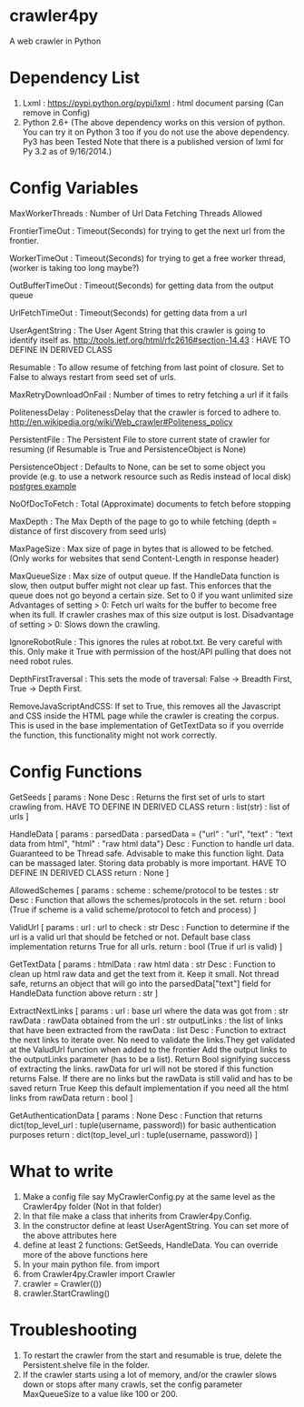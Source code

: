 crawler4py
==========
A web crawler in Python

Dependency List
==========
1. Lxml : https://pypi.python.org/pypi/lxml : html document parsing (Can remove in Config)
2. Python 2.6+ (The above dependency works on this version of python.
               You can try it on Python 3 too if you do not use the above dependency. Py3 has been Tested
               Note that there is a published version of lxml for Py 3.2 as of 9/16/2014.)


Config Variables
==========

MaxWorkerThreads : Number of Url Data Fetching Threads Allowed

FrontierTimeOut : Timeout(Seconds) for trying to get the next url from the frontier. 

WorkerTimeOut : Timeout(Seconds) for trying to get a free worker thread, (worker is taking too long maybe?)

OutBufferTimeOut : Timeout(Seconds) for getting data from the output queue

UrlFetchTimeOut : Timeout(Seconds) for getting data from a url

UserAgentString : The User Agent String that this crawler is going to identify itself as. http://tools.ietf.org/html/rfc2616#section-14.43 : HAVE TO DEFINE IN DERIVED CLASS

Resumable : To allow resume of fetching from last point of closure. Set to False to always restart from seed set of urls.

MaxRetryDownloadOnFail : Number of times to retry fetching a url if it fails

PolitenessDelay : PolitenessDelay that the crawler is forced to adhere to. http://en.wikipedia.org/wiki/Web_crawler#Politeness_policy

PersistentFile : The Persistent File to store current state of crawler for resuming (if Resumable is True and PersistenceObject is None)

PersistenceObject : Defaults to None, can be set to some object you provide (e.g. to use a network resource such as Redis instead of local disk) [postgres example](https://gist.github.com/kfatehi/90e27415e15eaeb19f7b)

NoOfDocToFetch : Total (Approximate) documents to fetch before stopping

MaxDepth : The Max Depth of the page to go to while fetching (depth = distance of first discovery from seed urls)

MaxPageSize : Max size of page in bytes that is allowed to be fetched. (Only works for websites that send Content-Length in response header)

MaxQueueSize : Max size of output queue. If the HandleData function is slow, then output buffer might not clear up fast.
               This enforces that the queue does not go beyond a certain size.
               Set to 0 if you want unlimited size
               Advantages of setting > 0: Fetch url waits for the buffer to become free when its full. If crawler crashes max of this size output is lost.
               Disadvantage of setting > 0: Slows down the crawling.

IgnoreRobotRule : This ignores the rules at robot.txt. Be very careful with this. Only make it True with permission of the host/API pulling that does not need robot rules.

DepthFirstTraversal : This sets the mode of traversal: False -> Breadth First, True -> Depth First.

RemoveJavaScriptAndCSS: If set to True, this removes all the Javascript and CSS inside the HTML page while the crawler is creating the corpus. This is used in the base implementation of GetTextData so if you override the function, this functionality might not work correctly. 

Config Functions
==========
GetSeeds [
  params : None
  Desc : Returns the first set of urls to start crawling from. HAVE TO DEFINE IN DERIVED CLASS
  return : list(str) : list of urls ]

HandleData [
  params : parsedData : parsedData = {"url" : "url", "text" : "text data from html", "html" : "raw html data"}
  Desc : Function to handle url data. Guaranteed to be Thread safe. Advisable to make this function light. Data can be massaged later. Storing data probably is more important.  HAVE TO DEFINE IN DERIVED CLASS
  return : None ]

AllowedSchemes [
  params : scheme : scheme/protocol to be testes : str 
  Desc : Function that allows the schemes/protocols in the set.
  return : bool (True if scheme is a valid scheme/protocol to fetch and process) ]

ValidUrl [
  params : url : url to check : str
  Desc : Function to determine if the url is a valid url that should be fetched or not. Default base class implementation returns True for all urls.
  return : bool (True if url is valid) ]
    
GetTextData [
  params : htmlData : raw html data : str
  Desc : Function to clean up html raw data and get the text from it. Keep it small. Not thread safe, returns an object that will go into the parsedData["text"] field for HandleData function above
  return : str ]

ExtractNextLinks [
  params : url : base url where the data was got from : str
           rawData : rawData obtained from the url : str
           outputLinks : the list of links that have been extracted from the rawData : list
  Desc : Function to extract the next links to iterate over. No need to validate the links.They get validated at the ValudUrl function when added to the frontier Add the output links to the outputLinks parameter (has to be a list). Return Bool signifying success of extracting the links. rawData for url will not be stored if this function returns False. If there are no links but the rawData is still valid and has to be saved return True    Keep this default implementation if you need all the html links from rawData
  return : bool ]

GetAuthenticationData [
  params : None
  Desc : Function that returns dict(top_level_url : tuple(username, password)) for basic authentication purposes
  return : dict(top_level_url : tuple(username, password)) ]

What to write
==========
1. Make a config file say MyCrawlerConfig.py at the same level as the Crawler4py folder (Not in that folder)
2. In that file make a class that inherits from Crawler4py.Config.
3. In the constructor define at least UserAgentString. You can set more of the above attributes here
4. define at least 2 functions: GetSeeds, HandleData. You can override more of the above functions here
5. In your main python file. from <Filename> import <Config Class name>
6. from Crawler4py.Crawler import Crawler
7. crawler = Crawler(<Config Class Name>())
8. crawler.StartCrawling()

Troubleshooting
==========
1. To restart the crawler from the start and resumable is true, delete the Persistent.shelve file in the folder.
2. If the crawler starts using a lot of memory, and/or the crawler slows down or stops after many crawls, set the config parameter MaxQueueSize to a value like 100 or 200.
